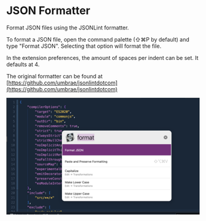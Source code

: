 # JSON Formatter

Format JSON files using the JSONLint formatter.

To format a JSON file, open the command palette (⇧⌘P by default) and type "Format JSON". Selecting that option will format the file.

In the extension preferences, the amount of spaces per indent can be set. It defaults at 4.

The original formatter can be found at [https://github.com/umbrae/jsonlintdotcom](https://github.com/umbrae/jsonlintdotcom)

![Extension screenshot](https://raw.githubusercontent.com/katzrkool/nova-jsonformatter/main/screenshot.png)